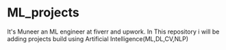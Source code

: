 # ML_projects
It's Muneer an  ML engineer at fiverr and upwork.
In This repository i will be  adding projects build using Artificial Intelligence(ML,DL,CV,NLP)

